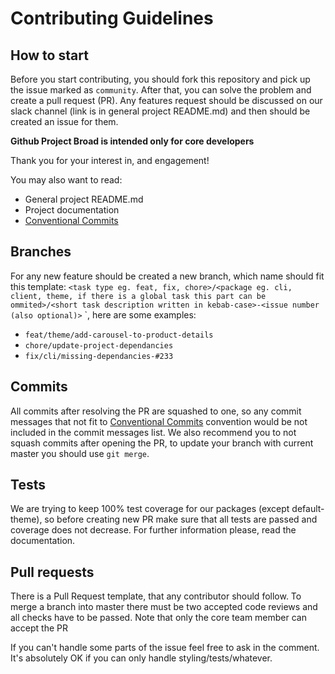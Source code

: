 # Contributing Guidelines

## How to start

Before you start contributing, you should fork this repository and pick up the issue marked as `community`. After that, you can solve the problem and create a pull request (PR). Any features request should be discussed on our slack channel (link is in general project README.md) and then should be created an issue for them.

**Github Project Broad is intended only for core developers**

Thank you for your interest in, and engagement!

You may also want to read:

- General project README.md
- Project documentation
-  [Conventional Commits](https://www.conventionalcommits.org/en/v1.0.0/)

## Branches

For any new feature should be created a new branch, which name should fit this template: `<task type eg. feat, fix, chore>/<package eg. cli, client, theme, if there is a global task this part can be ommited>/<short task description written in kebab-case>-<issue number (also optional)>` `, here are some examples:

- `feat/theme/add-carousel-to-product-details`
- `chore/update-project-dependancies`
- `fix/cli/missing-dependancies-#233`

## Commits

All commits after resolving the PR are squashed to one, so any commit messages that not fit to [Conventional Commits](https://www.conventionalcommits.org/en/v1.0.0/) convention would be not included in the commit messages list. We also recommend you to not squash commits after opening the PR, to update your branch with current master you should use `git merge`.

## Tests

We are trying to keep 100% test coverage for our packages (except default-theme), so before creating new PR make sure that all tests are passed and coverage does not decrease. For further information please, read the documentation.

## Pull requests

There is a Pull Request template, that any contributor should follow. To merge a branch into master there must be two accepted code reviews and all checks have to be passed. Note that only the core team member can accept the PR

If you can't handle some parts of the issue feel free to ask in the comment. It's absolutely OK if you can only handle styling/tests/whatever. 
